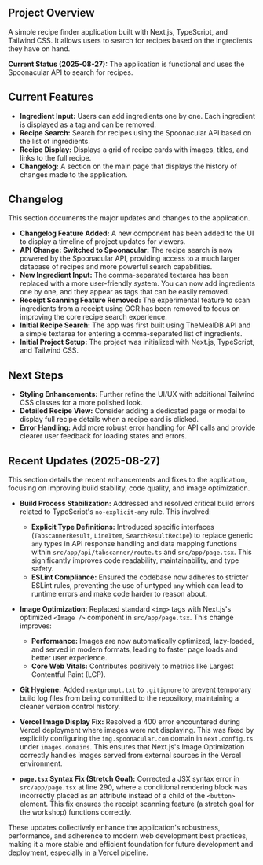 ## Project Overview

A simple recipe finder application built with Next.js, TypeScript, and Tailwind CSS. It allows users to search for recipes based on the ingredients they have on hand.

**Current Status (2025-08-27):** The application is functional and uses the Spoonacular API to search for recipes.

## Current Features

*   **Ingredient Input:** Users can add ingredients one by one. Each ingredient is displayed as a tag and can be removed.
*   **Recipe Search:** Search for recipes using the Spoonacular API based on the list of ingredients.
*   **Recipe Display:** Displays a grid of recipe cards with images, titles, and links to the full recipe.
*   **Changelog:** A section on the main page that displays the history of changes made to the application.

## Changelog

This section documents the major updates and changes to the application.

*   **Changelog Feature Added:** A new component has been added to the UI to display a timeline of project updates for viewers.
*   **API Change: Switched to Spoonacular:** The recipe search is now powered by the Spoonacular API, providing access to a much larger database of recipes and more powerful search capabilities.
*   **New Ingredient Input:** The comma-separated textarea has been replaced with a more user-friendly system. You can now add ingredients one by one, and they appear as tags that can be easily removed.
*   **Receipt Scanning Feature Removed:** The experimental feature to scan ingredients from a receipt using OCR has been removed to focus on improving the core recipe search experience.
*   **Initial Recipe Search:** The app was first built using TheMealDB API and a simple textarea for entering a comma-separated list of ingredients.
*   **Initial Project Setup:** The project was initialized with Next.js, TypeScript, and Tailwind CSS.

## Next Steps

*   **Styling Enhancements:** Further refine the UI/UX with additional Tailwind CSS classes for a more polished look.
*   **Detailed Recipe View:** Consider adding a dedicated page or modal to display full recipe details when a recipe card is clicked.
*   **Error Handling:** Add more robust error handling for API calls and provide clearer user feedback for loading states and errors.

## Recent Updates (2025-08-27)

This section details the recent enhancements and fixes to the application, focusing on improving build stability, code quality, and image optimization.

*   **Build Process Stabilization:** Addressed and resolved critical build errors related to TypeScript's `no-explicit-any` rule. This involved:
    *   **Explicit Type Definitions:** Introduced specific interfaces (`TabscannerResult`, `LineItem`, `SearchResultRecipe`) to replace generic `any` types in API response handling and data mapping functions within `src/app/api/tabscanner/route.ts` and `src/app/page.tsx`. This significantly improves code readability, maintainability, and type safety.
    *   **ESLint Compliance:** Ensured the codebase now adheres to stricter ESLint rules, preventing the use of untyped `any` which can lead to runtime errors and make code harder to reason about.
*   **Image Optimization:** Replaced standard `<img>` tags with Next.js's optimized `<Image />` component in `src/app/page.tsx`. This change improves:
    *   **Performance:** Images are now automatically optimized, lazy-loaded, and served in modern formats, leading to faster page loads and better user experience.
    *   **Core Web Vitals:** Contributes positively to metrics like Largest Contentful Paint (LCP).
*   **Git Hygiene:** Added `nextprompt.txt` to `.gitignore` to prevent temporary build log files from being committed to the repository, maintaining a cleaner version control history.
*   **Vercel Image Display Fix:** Resolved a 400 error encountered during Vercel deployment where images were not displaying. This was fixed by explicitly configuring the `img.spoonacular.com` domain in `next.config.ts` under `images.domains`. This ensures that Next.js's Image Optimization correctly handles images served from external sources in the Vercel environment.

*   **`page.tsx` Syntax Fix (Stretch Goal):** Corrected a JSX syntax error in `src/app/page.tsx` at line 290, where a conditional rendering block was incorrectly placed as an attribute instead of a child of the `<button>` element. This fix ensures the receipt scanning feature (a stretch goal for the workshop) functions correctly.

These updates collectively enhance the application's robustness, performance, and adherence to modern web development best practices, making it a more stable and efficient foundation for future development and deployment, especially in a Vercel pipeline.